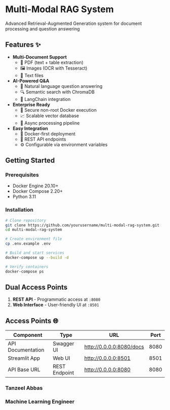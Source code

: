 # Multi-Modal RAG System 

Advanced Retrieval-Augmented Generation system for document processing and question answering

## Features ✨

- **Multi-Document Support**
  - 📄 PDF (text + table extraction)
  - 🖼️ Images (OCR with Tesseract)
  - 📝 Text files
- **AI-Powered Q&A**
  - 💬 Natural language question answering
  - 🔍 Semantic search with ChromaDB
  - 🧠 LangChain integration
- **Enterprise Ready**
  - 🔐 Secure non-root Docker execution
  - 📈 Scalable vector database
  - 🔄 Async processing pipeline
- **Easy Integration**
  - 🐳 Docker-first deployment
  - 📡 REST API endpoints
  - ⚙️ Configurable via environment variables


## Getting Started 

### Prerequisites

- Docker Engine 20.10+
- Docker Compose 2.20+
- Python 3.11 

### Installation

```bash
# Clone repository
git clone https://github.com/yourusername/multi-modal-rag-system.git
cd multi-modal-rag-system

# Create environment file
cp .env.example .env

# Build and start services
docker-compose up --build -d

# Verify containers
docker-compose ps

```

## Dual Access Points 

1. **REST API** - Programmatic access at `:8080`
2. **Web Interface** - User-friendly UI at `:8501`

## Access Points 🌐

| Component        | Type       | URL                          | Port  |
|------------------|------------|------------------------------|-------|
| API Documentation| Swagger UI | http://0.0.0.0:8080/docs     | 8080  |
| Streamlit App    | Web UI     | http://0.0.0.0:8501          | 8501  |
| API Base URL     | REST Endpoint| http://0.0.0.0:8080        | 8080  |


### Tanzeel Abbas
### Machine Learning Engineer
